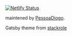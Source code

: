 [![Netlify Status](https://api.netlify.com/api/v1/badges/9a60631d-8899-4f9f-9368-3e5a4e08500d/deploy-status)](https://app.netlify.com/sites/blissful-euler-0ef806/deploys)

maintened by [PessoaDiogo](https://twitter.com/PessoaSDiogo).

Gatsby theme from [stackrole](https://github.com/stackrole/gatsby-starter-foundation)
